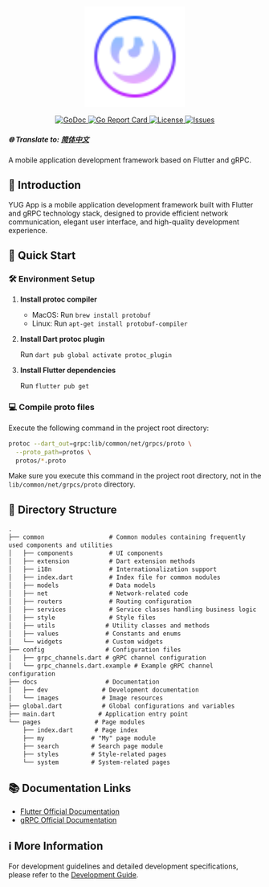 <p align="center">
    <a href="https://github.com/vtyug/yug-app" target="_blank">
        <img src="././lib/docs/images/yug.png?raw=true" width="200" height="auto">
    </a>
</p>

<p align="center">
    <a href="https://pkg.go.dev/github.com/vtyug/yug-app">
        <img src="https://img.shields.io/badge/GoDoc-Reference-blue" alt="GoDoc">
    </a>
    <a href="https://goreportcard.com/report/github.com/vtyug/yug-app">
        <img src="https://img.shields.io/badge/Go%20Report%20Card-Grade-blue" alt="Go Report Card">
    </a>
    <a href="https://github.com/vtyug/yug-app/blob/main/LICENSE">
        <img src="https://img.shields.io/github/license/vtyug/yug-app" alt="License">
    </a>
    <a href="https://github.com/vtyug/yug-app/issues">
        <img src="https://img.shields.io/github/issues/vtyug/yug-app" alt="Issues">
    </a>
</p>

##### 🌐 Translate to: [简体中文](./README-CN.md)

A mobile application development framework based on Flutter and gRPC.

## 📱 Introduction

YUG App is a mobile application development framework built with Flutter and gRPC technology stack, designed to provide efficient network communication, elegant user interface, and high-quality development experience.

## 🚀 Quick Start

### 🛠️ Environment Setup

1. **Install protoc compiler**

   - MacOS: Run `brew install protobuf`
   - Linux: Run `apt-get install protobuf-compiler`

2. **Install Dart protoc plugin**

   Run `dart pub global activate protoc_plugin`

3. **Install Flutter dependencies**

   Run `flutter pub get`

### 💻 Compile proto files

Execute the following command in the project root directory:

```bash
protoc --dart_out=grpc:lib/common/net/grpcs/proto \
  --proto_path=protos \
  protos/*.proto
```

Make sure you execute this command in the project root directory, not in the `lib/common/net/grpcs/proto` directory.

## 📂 Directory Structure

```
.
├── common                  # Common modules containing frequently used components and utilities
│   ├── components          # UI components
│   ├── extension           # Dart extension methods
│   ├── i18n                # Internationalization support
│   ├── index.dart          # Index file for common modules
│   ├── models              # Data models
│   ├── net                 # Network-related code
│   ├── routers             # Routing configuration
│   ├── services            # Service classes handling business logic
│   ├── style               # Style files
│   ├── utils              # Utility classes and methods
│   ├── values             # Constants and enums
│   └── widgets            # Custom widgets
├── config                 # Configuration files
│   ├── grpc_channels.dart # gRPC channel configuration
│   └── grpc_channels.dart.example # Example gRPC channel configuration
├── docs                   # Documentation
│   ├── dev               # Development documentation
│   └── images            # Image resources
├── global.dart           # Global configurations and variables
├── main.dart            # Application entry point
└── pages               # Page modules
    ├── index.dart      # Page index
    ├── my             # "My" page module
    ├── search         # Search page module
    ├── styles         # Style-related pages
    └── system         # System-related pages
```

## 📚 Documentation Links

- [Flutter Official Documentation](https://flutter.dev/docs)
- [gRPC Official Documentation](https://grpc.io/docs)

## ℹ️ More Information

For development guidelines and detailed development specifications, please refer to the [Development Guide](docs/DEVELOPMENT_GUIDE.md).
